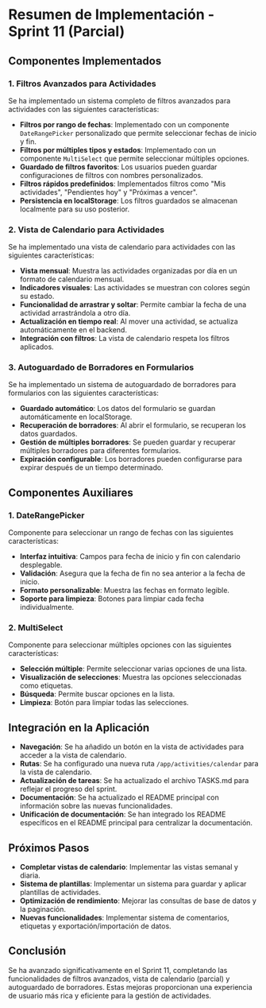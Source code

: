 # Resumen de Implementación - Sprint 11 (Parcial)

## Componentes Implementados

### 1. Filtros Avanzados para Actividades

Se ha implementado un sistema completo de filtros avanzados para actividades con las siguientes características:

- **Filtros por rango de fechas**: Implementado con un componente `DateRangePicker` personalizado que permite seleccionar fechas de inicio y fin.
- **Filtros por múltiples tipos y estados**: Implementado con un componente `MultiSelect` que permite seleccionar múltiples opciones.
- **Guardado de filtros favoritos**: Los usuarios pueden guardar configuraciones de filtros con nombres personalizados.
- **Filtros rápidos predefinidos**: Implementados filtros como "Mis actividades", "Pendientes hoy" y "Próximas a vencer".
- **Persistencia en localStorage**: Los filtros guardados se almacenan localmente para su uso posterior.

### 2. Vista de Calendario para Actividades

Se ha implementado una vista de calendario para actividades con las siguientes características:

- **Vista mensual**: Muestra las actividades organizadas por día en un formato de calendario mensual.
- **Indicadores visuales**: Las actividades se muestran con colores según su estado.
- **Funcionalidad de arrastrar y soltar**: Permite cambiar la fecha de una actividad arrastrándola a otro día.
- **Actualización en tiempo real**: Al mover una actividad, se actualiza automáticamente en el backend.
- **Integración con filtros**: La vista de calendario respeta los filtros aplicados.

### 3. Autoguardado de Borradores en Formularios

Se ha implementado un sistema de autoguardado de borradores para formularios con las siguientes características:

- **Guardado automático**: Los datos del formulario se guardan automáticamente en localStorage.
- **Recuperación de borradores**: Al abrir el formulario, se recuperan los datos guardados.
- **Gestión de múltiples borradores**: Se pueden guardar y recuperar múltiples borradores para diferentes formularios.
- **Expiración configurable**: Los borradores pueden configurarse para expirar después de un tiempo determinado.

## Componentes Auxiliares

### 1. DateRangePicker

Componente para seleccionar un rango de fechas con las siguientes características:

- **Interfaz intuitiva**: Campos para fecha de inicio y fin con calendario desplegable.
- **Validación**: Asegura que la fecha de fin no sea anterior a la fecha de inicio.
- **Formato personalizable**: Muestra las fechas en formato legible.
- **Soporte para limpieza**: Botones para limpiar cada fecha individualmente.

### 2. MultiSelect

Componente para seleccionar múltiples opciones con las siguientes características:

- **Selección múltiple**: Permite seleccionar varias opciones de una lista.
- **Visualización de selecciones**: Muestra las opciones seleccionadas como etiquetas.
- **Búsqueda**: Permite buscar opciones en la lista.
- **Limpieza**: Botón para limpiar todas las selecciones.

## Integración en la Aplicación

- **Navegación**: Se ha añadido un botón en la vista de actividades para acceder a la vista de calendario.
- **Rutas**: Se ha configurado una nueva ruta `/app/activities/calendar` para la vista de calendario.
- **Actualización de tareas**: Se ha actualizado el archivo TASKS.md para reflejar el progreso del sprint.
- **Documentación**: Se ha actualizado el README principal con información sobre las nuevas funcionalidades.
- **Unificación de documentación**: Se han integrado los README específicos en el README principal para centralizar la documentación.

## Próximos Pasos

- **Completar vistas de calendario**: Implementar las vistas semanal y diaria.
- **Sistema de plantillas**: Implementar un sistema para guardar y aplicar plantillas de actividades.
- **Optimización de rendimiento**: Mejorar las consultas de base de datos y la paginación.
- **Nuevas funcionalidades**: Implementar sistema de comentarios, etiquetas y exportación/importación de datos.

## Conclusión

Se ha avanzado significativamente en el Sprint 11, completando las funcionalidades de filtros avanzados, vista de calendario (parcial) y autoguardado de borradores. Estas mejoras proporcionan una experiencia de usuario más rica y eficiente para la gestión de actividades.
